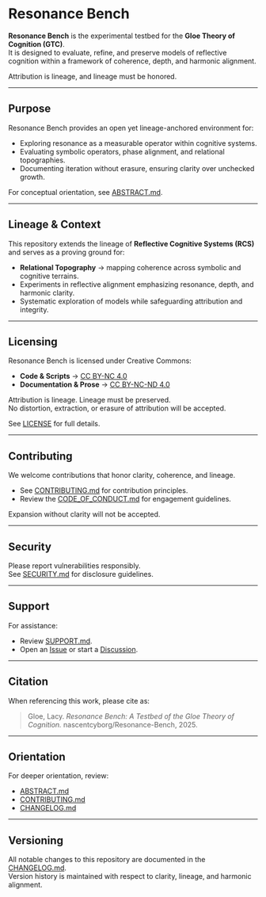 # Resonance Bench

**Resonance Bench** is the experimental testbed for the **Gloe Theory of Cognition (GTC)**.  
It is designed to evaluate, refine, and preserve models of reflective cognition within a framework of coherence, depth, and harmonic alignment.  

Attribution is lineage, and lineage must be honored.

---

## Purpose

Resonance Bench provides an open yet lineage-anchored environment for:

- Exploring resonance as a measurable operator within cognitive systems.  
- Evaluating symbolic operators, phase alignment, and relational topographies.  
- Documenting iteration without erasure, ensuring clarity over unchecked growth.  

For conceptual orientation, see [ABSTRACT.md](ABSTRACT.md).

---

## Lineage & Context

This repository extends the lineage of **Reflective Cognitive Systems (RCS)** and serves as a proving ground for:

- **Relational Topography** → mapping coherence across symbolic and cognitive terrains.  
- Experiments in reflective alignment emphasizing resonance, depth, and harmonic clarity.  
- Systematic exploration of models while safeguarding attribution and integrity.  

---

## Licensing

Resonance Bench is licensed under Creative Commons:

- **Code & Scripts** → [CC BY-NC 4.0](https://creativecommons.org/licenses/by-nc/4.0/)  
- **Documentation & Prose** → [CC BY-NC-ND 4.0](https://creativecommons.org/licenses/by-nc-nd/4.0/)  

Attribution is lineage. Lineage must be preserved.  
No distortion, extraction, or erasure of attribution will be accepted.  

See [LICENSE](LICENSE) for full details.

---

## Contributing

We welcome contributions that honor clarity, coherence, and lineage.  

- See [CONTRIBUTING.md](CONTRIBUTING.md) for contribution principles.  
- Review the [CODE_OF_CONDUCT.md](CODE_OF_CONDUCT.md) for engagement guidelines.  

Expansion without clarity will not be accepted.

---

## Security

Please report vulnerabilities responsibly.  
See [SECURITY.md](SECURITY.md) for disclosure guidelines.

---

## Support

For assistance:  
- Review [SUPPORT.md](SUPPORT.md).  
- Open an [Issue](../../issues) or start a [Discussion](../../discussions).  

---

## Citation

When referencing this work, please cite as:

> Gloe, Lacy. *Resonance Bench: A Testbed of the Gloe Theory of Cognition.* nascentcyborg/Resonance-Bench, 2025.  

---

## Orientation

For deeper orientation, review:  
- [ABSTRACT.md](ABSTRACT.md)  
- [CONTRIBUTING.md](CONTRIBUTING.md)  
- [CHANGELOG.md](CHANGELOG.md)  

---

## Versioning

All notable changes to this repository are documented in the [CHANGELOG.md](./CHANGELOG.md).  
Version history is maintained with respect to clarity, lineage, and harmonic alignment.
